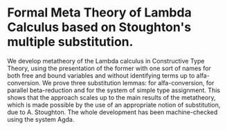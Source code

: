 # Formal Meta Theory of Lambda Calculus based on Stoughton's multiple substitution.

We develop metatheory of the Lambda calculus in Constructive Type Theory, using the presentation of the former with one sort of names for both free and bound variables and without identifying terms up to alfa-conversion. We prove three substitution lemmas: for alfa-conversion, for parallel beta-reduction and for the system of simple type assignment. This shows that the approach scales up to the main results of the metatheory, which is made possible by the use of an appropriate notion of substitution, due to A. Stoughton. The whole development has been machine-checked using the system Agda.
